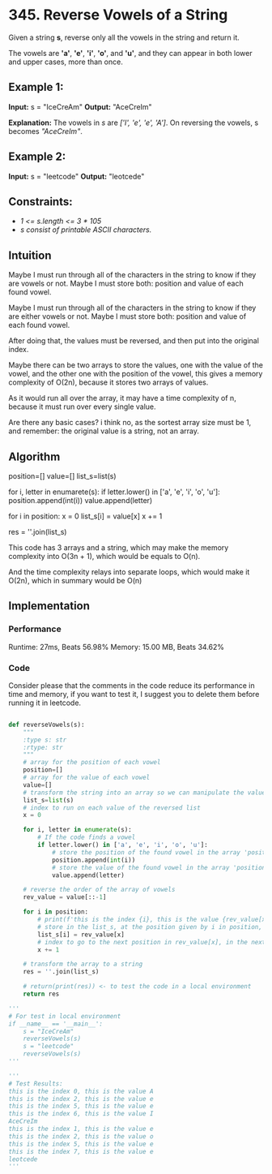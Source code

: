 # 345. Reverse Vowels of a String

Given a string **s**, reverse only all the vowels in the string and return it.

The vowels are **'a'**, **'e'**, **'i'**, **'o'**, and **'u'**, and they can appear in both lower and upper cases, more than once.

## Example 1:

**Input:** s = "IceCreAm"
**Output:** "AceCreIm"

**Explanation:** The vowels in *s* are *['I', 'e', 'e', 'A']*. On reversing the vowels, s becomes *"AceCreIm"*.

## Example 2:

**Input:** s = "leetcode"
**Output:** "leotcede"

## Constraints:

* *1 <= s.length <= 3 * 105*
* *s consist of printable ASCII characters.*

## Intuition

Maybe I must run through all of the characters in the string to know if they are vowels or not.
Maybe I must store both: position and value of each found vowel.

Maybe I must run through all of the characters in the string to know if they are either vowels or not.
Maybe I must store both: position and value of each found vowel.

After doing that, the values must be reversed, and then put into the original index.

Maybe there can be two arrays to store the values, one with the value of the vowel, and the other one with the position of the vowel, this gives a memory complexity of O(2n), because it stores two arrays of values.

As it would run all over the array, it may have a time complexity of n, because it must run over every single value.

Are there any basic cases? i think no, as the sortest array size must be 1, and remember: the original value is a string, not an array.


## Algorithm

position=[]
value=[]
list_s=list(s)

for i, letter in enumarete(s):
    if letter.lower() in ['a', 'e', 'i', 'o', 'u']:
        position.append(int(i))
        value.append(letter)

for i in position:
    x = 0
    list_s[i] = value[x]
    x += 1

res = ''.join(list_s)

This code has 3 arrays and a string, which may make the memory complexity into O(3n + 1), which would be equals to O(n).

And the time complexity relays into separate loops, which would make it O(2n), which in summary would be O(n)

## Implementation

### Performance
Runtime: 27ms, Beats 56.98%
Memory: 15.00 MB, Beats 34.62%

### Code

Consider please that the comments in the code reduce its performance in time and memory, if you want to test it, I suggest you to delete them before running it in leetcode.

```py

def reverseVowels(s):
    """
    :type s: str
    :rtype: str
    """
    # array for the position of each vowel
    position=[]
    # array for the value of each vowel
    value=[]
    # transform the string into an array so we can manipulate the values easily
    list_s=list(s)
    # index to run on each value of the reversed list
    x = 0

    for i, letter in enumerate(s):
        # If the code finds a vowel
        if letter.lower() in ['a', 'e', 'i', 'o', 'u']:
            # store the position of the found vowel in the array 'position'
            position.append(int(i))
            # store the value of the found vowel in the array 'position'
            value.append(letter)

    # reverse the order of the array of vowels
    rev_value = value[::-1]

    for i in position:
        # print(f'this is the index {i}, this is the value {rev_value[x]}') <- to test the code in a local environment
        # store in the list_s, at the position given by i in position, the value of rev_value starting in 0
        list_s[i] = rev_value[x]
        # index to go to the next position in rev_value[x], in the next iteration
        x += 1

    # transform the array to a string
    res = ''.join(list_s)

    # return(print(res)) <- to test the code in a local environment
    return res

'''
# For test in local environment
if __name__ == '__main__':
    s = "IceCreAm"
    reverseVowels(s)
    s = "leetcode"
    reverseVowels(s)
'''

'''
# Test Results:
this is the index 0, this is the value A
this is the index 2, this is the value e
this is the index 5, this is the value e
this is the index 6, this is the value I
AceCreIm
this is the index 1, this is the value e
this is the index 2, this is the value o
this is the index 5, this is the value e
this is the index 7, this is the value e
leotcede
'''

